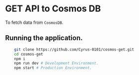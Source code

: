 # GET API to Cosmos DB
To fetch data from `CosmosDB`.

## Running the application.

```sh
    git clone https://github.com/Cyrus-0101/cosmos-get.git
    cd cosmos-get
    npm i 
    npm run dev # Development Environment.
    npm start # Production Environment.
```